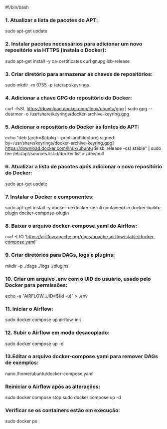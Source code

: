#!/bin/bash

### 1. Atualizar a lista de pacotes do APT:
sudo apt-get update

### 2. Instalar pacotes necessários para adicionar um novo repositório via HTTPS (instala o Docker):
sudo apt-get install -y ca-certificates curl gnupg lsb-release

### 3. Criar diretório para armazenar as chaves de repositórios:
sudo mkdir -m 0755 -p /etc/apt/keyrings

### 4. Adicionar a chave GPG do repositório do Docker:
curl -fsSL https://download.docker.com/linux/ubuntu/gpg | sudo gpg --dearmor -o /usr/share/keyrings/docker-archive-keyring.gpg

### 5. Adicionar o repositório do Docker às fontes do APT:
echo "deb [arch=$(dpkg --print-architecture) signed-by=/usr/share/keyrings/docker-archive-keyring.gpg] https://download.docker.com/linux/ubuntu $(lsb_release -cs) stable" | sudo tee /etc/apt/sources.list.d/docker.list > /dev/null

### 6. Atualizar a lista de pacotes após adicionar o novo repositório do Docker:
sudo apt-get update

### 7. Instalar o Docker e componentes:
sudo apt-get install -y docker-ce docker-ce-cli containerd.io docker-buildx-plugin docker-compose-plugin

### 8. Baixar o arquivo docker-compose.yaml do Airflow:
curl -LfO 'https://airflow.apache.org/docs/apache-airflow/stable/docker-compose.yaml'

### 9. Criar diretórios para DAGs, logs e plugins:
mkdir -p ./dags ./logs ./plugins

### 10. Criar um arquivo .env com o UID do usuário, usado pelo Docker para permissões:
echo -e "AIRFLOW_UID=$(id -u)" > .env

### 11. Iniciar o Airflow:
sudo docker compose up airflow-init

### 12. Subir o Airflow em modo desacoplado:
sudo docker compose up -d


### 13.Editar o arquivo docker-compose.yaml para remover DAGs de exemplos:
nano /home/ubuntu/docker-compose.yaml

### Reiniciar o Airflow após as alterações:
sudo docker compose stop
sudo docker compose up -d

### Verificar se os containers estão em execução:
sudo docker ps
